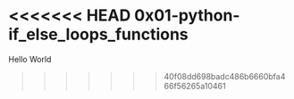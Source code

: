 <<<<<<< HEAD
0x01-python-if_else_loops_functions
=======
Hello World
>>>>>>> 40f08dd698badc486b6660bfa466f56265a10461

